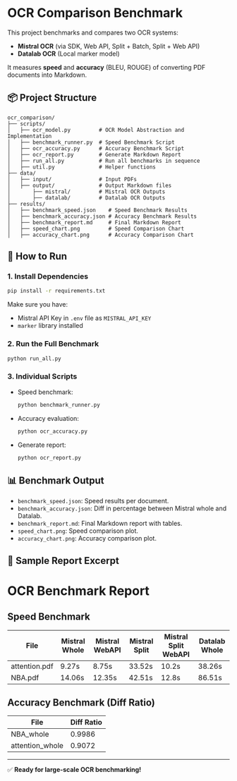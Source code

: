 # OCR Comparison Benchmark

This project benchmarks and compares two OCR systems:

- **Mistral OCR** (via SDK, Web API, Split + Batch, Split + Web API)
- **Datalab OCR** (Local marker model)

It measures **speed** and **accuracy** (BLEU, ROUGE) of converting PDF documents into Markdown.

## 📦 Project Structure

```
ocr_comparison/
├── scripts/
│   ├── ocr_model.py         # OCR Model Abstraction and Implementation
│   ├── benchmark_runner.py  # Speed Benchmark Script
│   ├── ocr_accuracy.py      # Accuracy Benchmark Script
│   ├── ocr_report.py        # Generate Markdown Report
│   ├── run_all.py           # Run all benchmarks in sequence
│   ├── util.py              # Helper functions
├── data/
│   ├── input/               # Input PDFs
│   ├── output/              # Output Markdown files
│       ├── mistral/         # Mistral OCR Outputs
│       ├── datalab/         # Datalab OCR Outputs
├── results/
│   ├── benchmark_speed.json    # Speed Benchmark Results
│   ├── benchmark_accuracy.json # Accuracy Benchmark Results
│   ├── benchmark_report.md     # Final Markdown Report
│   ├── speed_chart.png         # Speed Comparison Chart
│   ├── accuracy_chart.png      # Accuracy Comparison Chart
```

## 🚀 How to Run

### 1. Install Dependencies
```bash
pip install -r requirements.txt
```

Make sure you have:
- Mistral API Key in `.env` file as `MISTRAL_API_KEY`
- `marker` library installed

### 2. Run the Full Benchmark
```bash
python run_all.py
```

### 3. Individual Scripts
- Speed benchmark:
  ```bash
  python benchmark_runner.py
  ```
- Accuracy evaluation:
  ```bash
  python ocr_accuracy.py
  ```
- Generate report:
  ```bash
  python ocr_report.py
  ```

## 📊 Benchmark Output

- `benchmark_speed.json`: Speed results per document.
- `benchmark_accuracy.json`: Diff in percentage between Mistral whole and Datalab.
- `benchmark_report.md`: Final Markdown report with tables.
- `speed_chart.png`: Speed comparison plot.
- `accuracy_chart.png`: Accuracy comparison plot.

## 📝 Sample Report Excerpt

# OCR Benchmark Report

## Speed Benchmark

| File | Mistral Whole | Mistral WebAPI | Mistral Split | Mistral Split WebAPI | Datalab Whole |
|---|---|---|---|---|---|
| attention.pdf | 9.27s | 8.75s | 33.52s | 10.2s | 38.26s |
| NBA.pdf | 14.06s | 12.35s | 42.51s | 12.8s | 86.51s |

## Accuracy Benchmark (Diff Ratio)

| File | Diff Ratio |
|---|---|
| NBA_whole | 0.9986 |
| attention_whole | 0.9072 |
---

✅ **Ready for large-scale OCR benchmarking!**